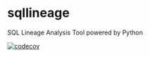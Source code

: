 # sqllineage
SQL Lineage Analysis Tool powered by Python

[![codecov](https://codecov.io/gh/reata/sqllineage/branch/master/graph/badge.svg)](https://codecov.io/gh/reata/sqllineage)
